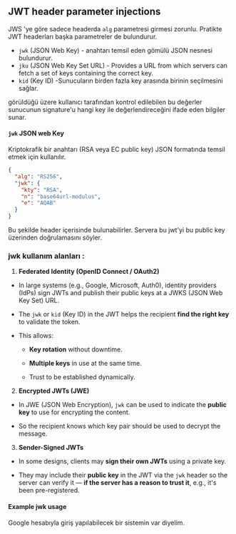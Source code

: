 ## JWT header parameter injections

JWS 'ye göre sadece headerda `alg` parametresi girmesi zorunlu. Pratikte JWT headerları başka parametreler de bulundurur.
- `jwk` (JSON Web Key) - anahtarı temsil eden gömülü JSON nesnesi bulundurur.
- `jku` (JSON Web Key Set URL) - Provides a URL from which servers can fetch a set of keys containing the correct key.
- `kid` (Key ID) -Sunucuların birden fazla key arasında birinin seçilmesini sağlar.

görüldüğü üzere kullanıcı tarafından kontrol edilebilen bu değerler sunucunun signature'u hangi key ile değerlendireceğini ifade eden bilgiler sunar.


#### `jwk` JSON web Key

Kriptokrafik bir anahtarı (RSA veya EC public key) JSON formatında temsil etmek için kullanılır.
```JSON
{
  "alg": "RS256",
  "jwk": {
    "kty": "RSA",
    "n": "base64url-modulus",
    "e": "AQAB"
  }
}
``` 
Bu şekilde header içerisinde bulunabilirler. 
Servera bu jwt'yi bu public key üzerinden doğrulamasını söyler.

### jwk kullanım alanları :

1. **Federated Identity (OpenID Connect / OAuth2)**

- In large systems (e.g., Google, Microsoft, Auth0), identity providers (IdPs) sign JWTs and publish their public keys at a JWKS (JSON Web Key Set) URL.
    
- The `jwk` or `kid` (Key ID) in the JWT helps the recipient **find the right key** to validate the token.
    
- This allows:
    
    - **Key rotation** without downtime.
        
    - **Multiple keys** in use at the same time.
        
    - Trust to be established dynamically.
        

2. **Encrypted JWTs (JWE)**

- In JWE (JSON Web Encryption), `jwk` can be used to indicate the **public key** to use for encrypting the content.
    
- So the recipient knows which key pair should be used to decrypt the message.
    

3. **Sender-Signed JWTs**

- In some designs, clients may **sign their own JWTs** using a private key.
    
- They may include their **public key** in the JWT via the `jwk` header so the server can verify it — **if the server has a reason to trust it**, e.g., it's been pre-registered.

#### Example jwk usage

Google hesabıyla giriş yapılabilecek bir sistemin var diyelim.

